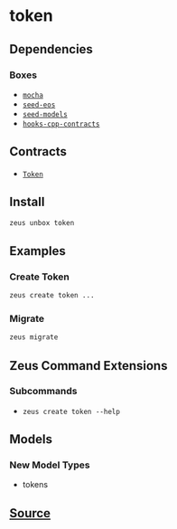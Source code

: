 
token
====================







## Dependencies
### Boxes
* [`mocha`](mocha.md)
* [`seed-eos`](seed-eos.md)
* [`seed-models`](seed-models.md)
* [`hooks-cpp-contracts`](hooks-cpp-contracts.md)



## Contracts
* [`Token`](https://github.com/liquidapps-io/zeus-sdk/tree/master/boxes/groups/eos-framework/token/contracts/eos/Token)
## Install
```bash
zeus unbox token
```
## Examples
### Create Token 
```bash
zeus create token ...
```
### Migrate 
```bash
zeus migrate
```

## Zeus Command Extensions

### Subcommands
* ```zeus create token --help```

## Models
### New Model Types
* tokens


## [Source](https://github.com/liquidapps-io/zeus-sdk/tree/master/boxes/groups/eos-framework/token)